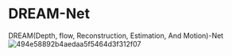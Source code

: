 # DREAM-Net
DREAM(Depth, flow, Reconstruction, Estimation, And Motion)-Net
![494e58892b4aedaa5f5464d3f312f07](https://github.com/user-attachments/assets/f671ac74-022a-4d02-9cc4-cd2637491fb7)
